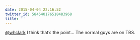 ```yaml
---
date: 2015-04-04 22:16:52
twitter_id: 584540176518483968
title: ''
---
```


<!-- Tweet at https://twitter.com/statuses/584534762196492288 is either deleted or protected. -->

[@whclark](https://twitter.com/whclark) I think that’s the point… The normal guys are on TBS.
